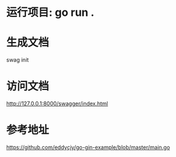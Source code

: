 # 运行项目: go run .

# 生成文档
swag init

[//]: # (swag init -g pkg/routers/router.go --output docs --parseDependency --parseInternal)



# 访问文档
http://127.0.0.1:8000/swagger/index.html

# 参考地址
https://github.com/eddycjy/go-gin-example/blob/master/main.go


